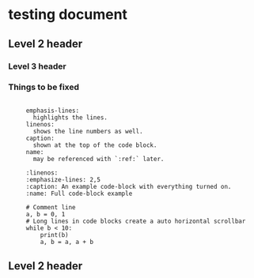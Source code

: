 # testing document

## Level 2 header

### Level 3 header
### Things to be fixed


``` sidebar:: Line numbers and highlights

     emphasis-lines:
       highlights the lines.
     linenos:
       shows the line numbers as well.
     caption:
       shown at the top of the code block.
     name:
       may be referenced with `:ref:` later.
```

``` code-block:: python
     :linenos:
     :emphasize-lines: 2,5
     :caption: An example code-block with everything turned on.
     :name: Full code-block example

     # Comment line
     a, b = 0, 1
     # Long lines in code blocks create a auto horizontal scrollbar
     while b < 10:
         print(b)
         a, b = a, a + b
```

## Level 2 header